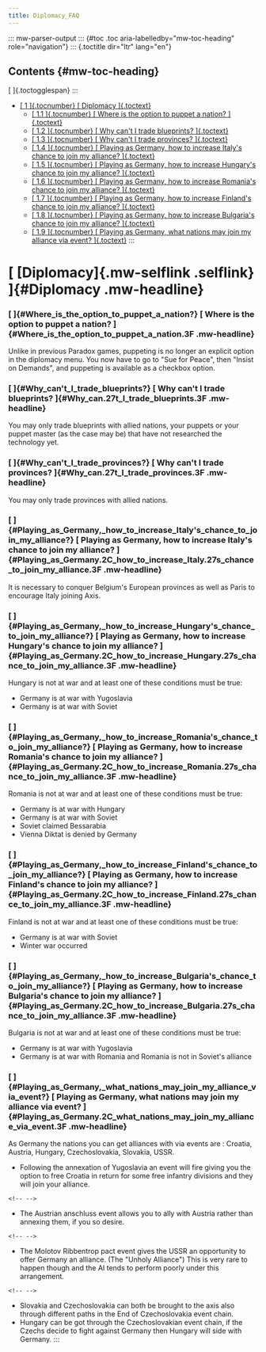 ```yaml
---
title: Diplomacy_FAQ
---
```

::: mw-parser-output
::: {#toc .toc aria-labelledby="mw-toc-heading" role="navigation"}
::: {.toctitle dir="ltr" lang="en"}
## Contents {#mw-toc-heading}

[ ]{.toctogglespan}
:::

-   [[ 1 ]{.tocnumber} [ Diplomacy ]{.toctext}](#Diplomacy)
    -   [[ 1.1 ]{.tocnumber} [ Where is the option to puppet a nation?
        ]{.toctext}](#Where_is_the_option_to_puppet_a_nation.3F)
    -   [[ 1.2 ]{.tocnumber} [ Why can\'t I trade blueprints?
        ]{.toctext}](#Why_can.27t_I_trade_blueprints.3F)
    -   [[ 1.3 ]{.tocnumber} [ Why can\'t I trade provinces?
        ]{.toctext}](#Why_can.27t_I_trade_provinces.3F)
    -   [[ 1.4 ]{.tocnumber} [ Playing as Germany, how to increase
        Italy\'s chance to join my alliance?
        ]{.toctext}](#Playing_as_Germany.2C_how_to_increase_Italy.27s_chance_to_join_my_alliance.3F)
    -   [[ 1.5 ]{.tocnumber} [ Playing as Germany, how to increase
        Hungary\'s chance to join my alliance?
        ]{.toctext}](#Playing_as_Germany.2C_how_to_increase_Hungary.27s_chance_to_join_my_alliance.3F)
    -   [[ 1.6 ]{.tocnumber} [ Playing as Germany, how to increase
        Romania\'s chance to join my alliance?
        ]{.toctext}](#Playing_as_Germany.2C_how_to_increase_Romania.27s_chance_to_join_my_alliance.3F)
    -   [[ 1.7 ]{.tocnumber} [ Playing as Germany, how to increase
        Finland\'s chance to join my alliance?
        ]{.toctext}](#Playing_as_Germany.2C_how_to_increase_Finland.27s_chance_to_join_my_alliance.3F)
    -   [[ 1.8 ]{.tocnumber} [ Playing as Germany, how to increase
        Bulgaria\'s chance to join my alliance?
        ]{.toctext}](#Playing_as_Germany.2C_how_to_increase_Bulgaria.27s_chance_to_join_my_alliance.3F)
    -   [[ 1.9 ]{.tocnumber} [ Playing as Germany, what nations may join
        my alliance via event?
        ]{.toctext}](#Playing_as_Germany.2C_what_nations_may_join_my_alliance_via_event.3F)
:::

# [ [Diplomacy]{.mw-selflink .selflink} ]{#Diplomacy .mw-headline}

### [ ]{#Where_is_the_option_to_puppet_a_nation?} [ Where is the option to puppet a nation? ]{#Where_is_the_option_to_puppet_a_nation.3F .mw-headline}

Unlike in previous Paradox games, puppeting is no longer an explicit
option in the diplomacy menu. You now have to go to \"Sue for Peace\",
then \"Insist on Demands\", and puppeting is available as a checkbox
option.

### [ ]{#Why_can't_I_trade_blueprints?} [ Why can\'t I trade blueprints? ]{#Why_can.27t_I_trade_blueprints.3F .mw-headline}

You may only trade blueprints with allied nations, your puppets or your
puppet master (as the case may be) that have not researched the
technology yet.

### [ ]{#Why_can't_I_trade_provinces?} [ Why can\'t I trade provinces? ]{#Why_can.27t_I_trade_provinces.3F .mw-headline}

You may only trade provinces with allied nations.

### [ ]{#Playing_as_Germany,_how_to_increase_Italy's_chance_to_join_my_alliance?} [ Playing as Germany, how to increase Italy\'s chance to join my alliance? ]{#Playing_as_Germany.2C_how_to_increase_Italy.27s_chance_to_join_my_alliance.3F .mw-headline}

It is necessary to conquer Belgium\'s European provinces as well as
Paris to encourage Italy joining Axis.

### [ ]{#Playing_as_Germany,_how_to_increase_Hungary's_chance_to_join_my_alliance?} [ Playing as Germany, how to increase Hungary\'s chance to join my alliance? ]{#Playing_as_Germany.2C_how_to_increase_Hungary.27s_chance_to_join_my_alliance.3F .mw-headline}

Hungary is not at war and at least one of these conditions must be true:

-   Germany is at war with Yugoslavia
-   Germany is at war with Soviet

### [ ]{#Playing_as_Germany,_how_to_increase_Romania's_chance_to_join_my_alliance?} [ Playing as Germany, how to increase Romania\'s chance to join my alliance? ]{#Playing_as_Germany.2C_how_to_increase_Romania.27s_chance_to_join_my_alliance.3F .mw-headline}

Romania is not at war and at least one of these conditions must be true:

-   Germany is at war with Hungary
-   Germany is at war with Soviet
-   Soviet claimed Bessarabia
-   Vienna Diktat is denied by Germany

### [ ]{#Playing_as_Germany,_how_to_increase_Finland's_chance_to_join_my_alliance?} [ Playing as Germany, how to increase Finland\'s chance to join my alliance? ]{#Playing_as_Germany.2C_how_to_increase_Finland.27s_chance_to_join_my_alliance.3F .mw-headline}

Finland is not at war and at least one of these conditions must be true:

-   Germany is at war with Soviet
-   Winter war occurred

### [ ]{#Playing_as_Germany,_how_to_increase_Bulgaria's_chance_to_join_my_alliance?} [ Playing as Germany, how to increase Bulgaria\'s chance to join my alliance? ]{#Playing_as_Germany.2C_how_to_increase_Bulgaria.27s_chance_to_join_my_alliance.3F .mw-headline}

Bulgaria is not at war and at least one of these conditions must be
true:

-   Germany is at war with Yugoslavia
-   Germany is at war with Romania and Romania is not in Soviet\'s
    alliance

### [ ]{#Playing_as_Germany,_what_nations_may_join_my_alliance_via_event?} [ Playing as Germany, what nations may join my alliance via event? ]{#Playing_as_Germany.2C_what_nations_may_join_my_alliance_via_event.3F .mw-headline}

As Germany the nations you can get alliances with via events are :
Croatia, Austria, Hungary, Czechoslovakia, Slovakia, USSR.

-   Following the annexation of Yugoslavia an event will fire giving you
    the option to free Croatia in return for some free infantry
    divisions and they will join your alliance.

```{=html}
<!-- -->
```
-   The Austrian anschluss event allows you to ally with Austria rather
    than annexing them, if you so desire.

```{=html}
<!-- -->
```
-   The Molotov Ribbentrop pact event gives the USSR an opportunity to
    offer Germany an alliance. (The \"Unholy Alliance\") This is very
    rare to happen though and the AI tends to perform poorly under this
    arrangement.

```{=html}
<!-- -->
```
-   Slovakia and Czechoslovakia can both be brought to the axis also
    through different paths in the End of Czechoslovakia event chain.
-   Hungary can be got through the Czechoslovakian event chain, if the
    Czechs decide to fight against Germany then Hungary will side with
    Germany.
:::
